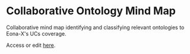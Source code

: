 # Collaborative Ontology Mind Map
Collaborative mind map identifying and classifying relevant ontologies to Eona-X's UCs coverage.

Access or edit [here](https://viewer.diagrams.net/?tags=%7B%7D&lightbox=1&highlight=0000ff&edit=_blank&layers=1&nav=1&title=ontology-collaborative-selection.drawio#Uhttps%3A%2F%2Fraw.githubusercontent.com%2FMax-Bld%2Fontology-collaborative-selection%2Fmain%2Fontology-collaborative-selection.drawio).
